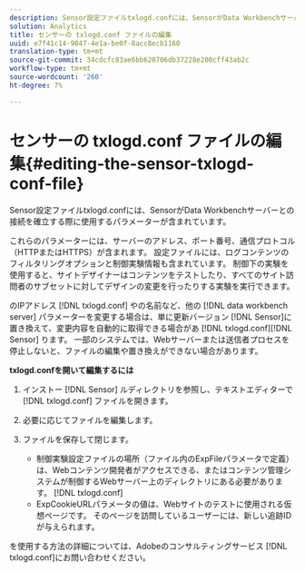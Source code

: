 ```yaml
---
description: Sensor設定ファイルtxlogd.confには、SensorがData Workbenchサーバーとの接続を確立する際に使用するパラメーターが含まれています。
solution: Analytics
title: センサーの txlogd.conf ファイルの編集
uuid: e7f41c14-9047-4e1a-be0f-8acc8ecb1160
translation-type: tm+mt
source-git-commit: 34cdcfc83ae6bb620706db37228e200cff43ab2c
workflow-type: tm+mt
source-wordcount: '260'
ht-degree: 7%

---
```



# センサーの txlogd.conf ファイルの編集{#editing-the-sensor-txlogd-conf-file}

Sensor設定ファイルtxlogd.confには、SensorがData Workbenchサーバーとの接続を確立する際に使用するパラメーターが含まれています。

これらのパラメーターには、サーバーのアドレス、ポート番号、通信プロトコル（HTTPまたはHTTPS）が含まれます。 設定ファイルには、ログコンテンツのフィルタリングオプションと制御実験情報も含まれています。 制御下の実験を使用すると、サイトデザイナーはコンテンツをテストしたり、すべてのサイト訪問者のサブセットに対してデザインの変更を行ったりする実験を実行できます。

のIPアドレス [!DNL txlogd.conf] やの名前など、他の [!DNL data workbench server] パラメーターを変更する場合は、単に更新バージョン [!DNL Sensor]に置き換えて、変更内容を自動的に取得できる場合があ [!DNL txlogd.conf][!DNL Sensor] ります。 一部のシステムでは、Webサーバーまたは送信者プロセスを停止しないと、ファイルの編集や置き換えができない場合があります。

**txlogd.confを開いて編集するには**

1. インストー [!DNL Sensor] ルディレクトリを参照し、テキストエディターで [!DNL txlogd.conf] ファイルを開きます。
1. 必要に応じてファイルを編集します。
1. ファイルを保存して閉じます。

   * 制御実験設定ファイルの場所（ファイル内のExpFileパラメータで定義）は、Webコンテンツ開発者がアクセスできる、またはコンテンツ管理システムが制御するWebサーバー上のディレクトリにある必要があります。 [!DNL txlogd.conf]
   * ExpCookieURLパラメータの値は、Webサイトのテストに使用される仮想ページです。 そのページを訪問しているユーザーには、新しい追跡IDが与えられます。

を使用する方法の詳細については、Adobeのコンサルティングサービス [!DNL txlogd.conf]にお問い合わせください。
